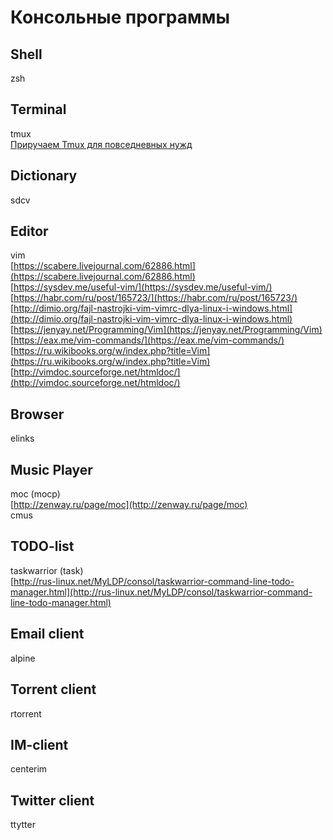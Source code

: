 # Консольные программы

## Shell
zsh

## Terminal
tmux  
[Приручаем Tmux для повседневных нужд](https://habr.com/ru/post/165437/)

## Dictionary
sdcv

## Editor 
vim  
[https://scabere.livejournal.com/62886.html](https://scabere.livejournal.com/62886.html)  
[https://sysdev.me/useful-vim/](https://sysdev.me/useful-vim/)  
[https://habr.com/ru/post/165723/](https://habr.com/ru/post/165723/)  
[http://dimio.org/fajl-nastrojki-vim-vimrc-dlya-linux-i-windows.html](http://dimio.org/fajl-nastrojki-vim-vimrc-dlya-linux-i-windows.html)  
[https://jenyay.net/Programming/Vim](https://jenyay.net/Programming/Vim)  
[https://eax.me/vim-commands/](https://eax.me/vim-commands/)  
[https://ru.wikibooks.org/w/index.php?title=Vim](https://ru.wikibooks.org/w/index.php?title=Vim)  
[http://vimdoc.sourceforge.net/htmldoc/](http://vimdoc.sourceforge.net/htmldoc/)  

## Browser
elinks

## Music Player
moc (mocp)  
[http://zenway.ru/page/moc](http://zenway.ru/page/moc)  
cmus

## TODO-list
taskwarrior (task)  
[http://rus-linux.net/MyLDP/consol/taskwarrior-command-line-todo-manager.html](http://rus-linux.net/MyLDP/consol/taskwarrior-command-line-todo-manager.html)

## Email client
alpine

## Torrent client
rtorrent

## IM-client
centerim

## Twitter client
ttytter
